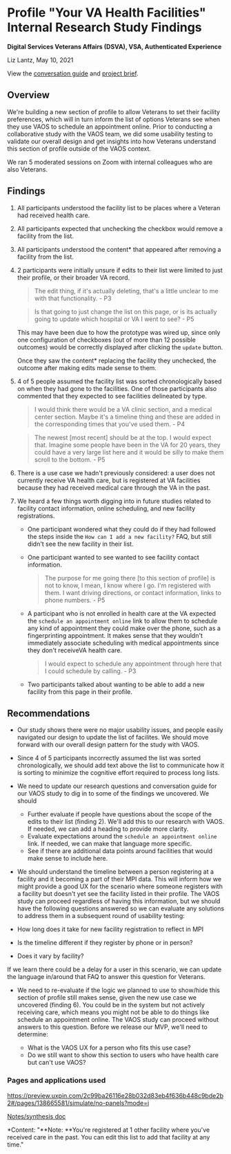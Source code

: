 # Profile "Your VA Health Facilities" Internal Research Study Findings 

**Digital Services Veterans Affairs (DSVA), VSA, Authenticated Experience**<br>

Liz Lantz, May 10, 2021

View the [conversation guide](https://github.com/department-of-veterans-affairs/va.gov-team/blob/master/products/identity-personalization/profile/preferred-facility/discovery-and-research/conversation-guide.md) and [project brief](https://github.com/department-of-veterans-affairs/va.gov-team/blob/master/products/identity-personalization/profile/preferred-facility/README.md).

## Overview

We're building a new section of profile to allow Veterans to set their facility preferences, which will in turn inform the list of options Veterans see when they use VAOS to schedule an appointment online.  Prior to conducting a collaborative study with the VAOS team, we did some usability testing to validate our overall design and get insights into how Veterans understand this section of profile outside of the VAOS context.

We ran 5 moderated sessions on Zoom with internal colleagues who are also Veterans.

## Findings

1. All participants understood the facility list to be places where a Veteran had received health care.

2. All participants expected that unchecking the checkbox would remove a facility from the list.

3. All participants understood the content* that appeared after removing a facility from the list.

4. 2 participants were initially unsure if edits to their list were limited to just their profile, or their broader VA record.

   > The edit thing, if it's actually deleting, that's a little unclear to me with that functionality. - P3

   > Is that going to just change the list on this page, or is its actually going to update which hospital or VA I went to see? - P5

   This may have been due to how the prototype was wired up, since only one configuration of checkboxes (out of more than 12 possible outcomes) would be correctly displayed after clicking the `update` button. 

   Once they saw the content* replacing the facility they unchecked, the outcome after making edits made sense to them. 

5. 4 of 5 people assumed the facility list was sorted chronologically based on when they had gone to the facilities. One of those participants also commented that they expected to see facilities delineated by type.

   > I would think there would be a VA clinic section, and a medical center section.  Maybe it's a timeline thing and these are added in the corresponding times that you've used them. - P4 

   > The newest [most recent] should be at the top. I would expect that. Imagine some people have been in the VA for 20 years, they could have a very large list here and it would be silly to make them scroll to the bottom. - P5

6. There is a use case we hadn't previously considered: a user does not currently receive VA health care, but is registered at VA facilities because they had received medical care through the VA in the past. 

7. We heard a few things worth digging into in future studies related to facility contact information, online scheduling, and new facility registrations.

   - One participant wondered what they could do if they had followed the steps inside the `How can I add a new facility?` FAQ, but still didn't see the new facility in their list.

   - One participant wanted to see wanted to see facility contact information. 

     > The purpose for me going there [to this section of profile] is not to know, I mean, I know where I go. I'm registered with them. I want driving directions, or contact information, links to phone numbers. - P5

   - A participant who is not enrolled in health care at the VA expected the `schedule an appointment online` link to allow them to schedule any kind of appointment they could make over the phone, such as a fingerprinting appointment. It makes sense that they wouldn't immediately associate scheduling with medical appointments since they don't receiveVA health care.

     > I would expect to schedule any appointment through here that I could schedule by calling. - P3

   - Two participants talked about wanting to be able to add a new facility from this page in their profile. 

   

## Recommendations

- Our study shows there were no major usability issues, and people easily navigated our design to update the list of facilites. We should move forward with our overall design pattern for the study with VAOS.

- Since 4 of 5 participants incorrectly assumed the list was sorted chronologically, we should add text above the list to communicate how it is sorting to minimize the cognitive effort required to process long lists.  

- We need to update our research questions and conversation guide for our VAOS study to dig in to some of the findings we uncovered.  We should

  - Further evaluate if people have questions about the scope of the edits to their list (finding 2).  We'll add this to our research with VAOS.  If needed, we can add a heading to provide more clarity.
  - Evaluate expectations around the `schedule an appointment online` link. If needed, we can make that language more specific.
  - See if there are additional data points around facilities that would make sense to include here.

-  We should understand the timeline between a person registering at a facility and it becoming a part of their MPI data. This will inform how we might provide a good UX for the scenario where someone registers with a facility but doesn't yet see the facility listed in their profile. The VAOS study can proceed regardless of having this information, but we should have the following questions answered so we can evaluate any solutions to address them in a subsequent round of usability testing:

  - How long does it take for new facility registration to reflect in MPI
  - Is the timeline different if they register by phone or in person? 
  - Does it vary by facility?

  If we learn there could be a delay for a user in this scenario, we can update the language in/around that FAQ to answer this question for Veterans.

- We need to re-evaluate if the logic we planned to use to show/hide this section of profile still makes sense, given the new use case we uncovered (finding 6).  You could be in the system but not actively receiving care, which means you might not be able to do things like schedule an appointment online. The VAOS study can proceed without answers to this question.  Before we release our MVP, we'll need to determine:

  - What is the VAOS UX for a person who fits this use case?
  - Do we still want to show this section to users who have health care but can't use VAOS?

### Pages and applications used

https://preview.uxpin.com/2c99ba26116e28b032d83eb4f636b448c9bde2b2#/pages/138665581/simulate/no-panels?mode=i

[Notes/synthesis doc](https://github.com/department-of-veterans-affairs/va.gov-team/blob/master/products/identity-personalization/profile/preferred-facility/discovery-and-research/health-facilities-internal-study-notes.xlsx)



*Content:  "**Note: **You're registered at 1 other facility where you've received care in the past. You can edit this list to add that facility at any time."

